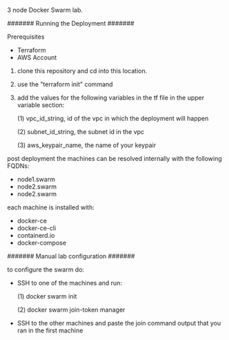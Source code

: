 3 node Docker Swarm lab.

####### Running the Deployment #######

Prerequisites
- Terraform
- AWS Account

1. clone this repository and cd into this location.
2. use the "terraform init" command
3. add the values for the following variables in the tf file in the upper variable section:

    (1) vpc_id_string, id of the vpc in which the deployment will happen

    (2) subnet_id_string, the subnet id in the vpc

    (3) aws_keypair_name, the name of your keypair

post deployment the machines can be resolved internally with the following FQDNs:
- node1.swarm
- node2.swarm
- node2.swarm

each machine is installed with:
- docker-ce
- docker-ce-cli
- containerd.io
- docker-compose

####### Manual lab configuration #######

to configure the swarm do:
- SSH to one of the machines and run:

    (1) docker swarm init

    (2) docker swarm join-token manager

- SSH to the other machines and paste the join command output that you ran in the first machine